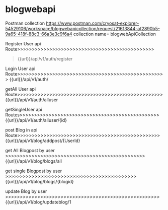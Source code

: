 # blogwebapi
Postman collection 
https://www.postman.com/cryosat-explorer-54529106/workspace/blogwebapicollection/request/21613844-af2890b5-9a65-418f-88c3-66a3e3c9f6a4
collection name= blogwebApiCollection

Register User api Route>>>>>>>>>>>>>>>>>>>>>>>>>>>>>>>>>>>>>>>>>>>>>>>
> {{url}}/api/v1/auth/register


Login User api Route>>>>>>>>>>>>>>>>>>>>>>>>>>>>>>>>>>>>>>>>>>>>>>>>>>>
{{url}}/api/v1/auth/


getAll User api Route>>>>>>>>>>>>>>>>>>>>>>>>>>>>>>>>>>>>>>>>>>>>>>>>>>
{{url}}/api/v1/auth/alluser



getSingleUser api Routes>>>>>>>>>>>>>>>>>>>>>>>>>>>>>>>>>>>>>>>>>>>>>>>>
{{url}}/api/v1/auth/alluser/{id}


post Blog in api Route>>>>>>>>>>>>>>>>>>>>>>>>>>>>>>>>>>>>>>>>>>>>>>>>>
{{url}}/api/v1/blog/addpost/{UserId}


get All Blogpost by user >>>>>>>>>>>>>>>>>>>>>>>>>>>>>>>>>>>>>>>>>>>>>>>>
{{url}}/api/v1/blog/blogs/all


get single Blogpost by user >>>>>>>>>>>>>>>>>>>>>>>>>>>>>>>>>>>>>>>>>>>>>
{{url}}/api/v1/blog/blogs/{blogid}



update Blog by user >>>>>>>>>>>>>>>>>>>>>>>>>>>>>>>>>>>>>>>>>>>>>>>>>>>>>
{{url}}/api/v1/blog/updateblog/1


